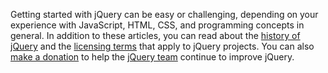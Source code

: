 <script>{
	"title": "About jQuery",
	"level": "beginner",
	"customFields": [
		{
			"key": "icon",
			"value": "certificate"
		}
	]
}</script>

Getting started with jQuery can be easy or challenging, depending on your experience with JavaScript, HTML, CSS, and programming concepts in general. In addition to these articles, you can read about the [history of jQuery](https://jquery.org/history/) and the [licensing terms](https://jquery.org/license/) that apply to jQuery projects. You can also [make a donation](https://jquery.org/donate/) to help the [jQuery team](https://jquery.org/team/) continue to improve jQuery.
